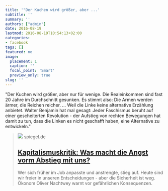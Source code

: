 ```yaml
---
title: '"Der Kuchen wird größer, aber ...'
subtitle: ''
summary: ''
authors: ["admin"]
date: 2016-08-19
lastmod: 2016-08-19T10:54:13+02:00
categories:
- facebook
tags: []
featured: no
image:
  placement: 1
  caption: ''
  focal_point: 'Smart'
  preview_only: true
slug: ''
---
```

"Der Kuchen wird größer, aber nur für wenige. Die Realeinkommen sind fast 20 Jahre im Durchschnitt gesunken. Es stimmt also: Die Armen werden ärmer, die Reichen reicher.
...
Weil die Linke keine alternative Erzählung anbietet. Walter Benjamin hat mal gesagt: Jeder Faschismus beruht auf einer gescheiterten Revolution - der Aufstieg von rechten Bewegungen hat damit zu tun, dass die Linken es nicht geschafft haben, eine Alternative zu entwickeln."
> [![](https://cdn.prod.www.spiegel.de/public/spon/images/logos/fb_logo_default.jpg)](http://www.spiegel.de/kultur/gesellschaft/kapitalismuskritik-was-macht-die-angst-vorm-abstieg-mit-uns-a-1106577.html)
> spiegel.de
> ## [Kapitalismuskritik: Was macht die Angst vorm Abstieg mit uns?](http://www.spiegel.de/kultur/gesellschaft/kapitalismuskritik-was-macht-die-angst-vorm-abstieg-mit-uns-a-1106577.html)
>
>Wer sich früher im Job anpasste und anstrengte, stieg auf. Heute sind wir freier in unseren Entscheidungen - aber die Sicherheit ist weg. Ökonom Oliver Nachtwey warnt vor gefährlichen Konsequenzen.

